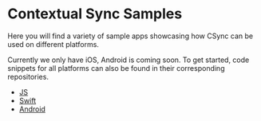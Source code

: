 # Contextual Sync Samples

Here you will find a variety of sample apps showcasing how CSync can be used on different platforms. 

Currently we only have iOS, Android is coming soon. 
To get started, code snippets for all platforms can also be found in their corresponding repositories.

- [JS](https://github.ibm.com/csync/csync-js)
- [Swift](https://github.ibm.com/csync/csync-swift)
- [Android](https://github.ibm.com/csync/csync-android)

